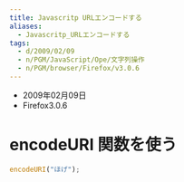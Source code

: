 ```yaml
---
title: Javascritp URLエンコードする
aliases:
  - Javascritp_URLエンコードする
tags:
  - d/2009/02/09
  - n/PGM/JavaScript/Ope/文字列操作
  - n/PGM/browser/Firefox/v3.0.6
---
```


- 2009年02月09日
- Firefox3.0.6

encodeURI 関数を使う
================================================================================

```javascript
encodeURI("ほげ");
```


